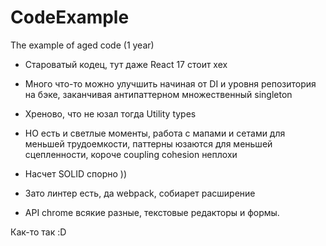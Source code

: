 # CodeExample
The example of aged code (1 year)


* Староватый кодец, тут даже React 17 стоит хех

* Много что-то можно улучшить начиная от DI и уровня репозитория на бэке, заканчивая антипаттерном множественный singleton

* Хреново, что не юзал тогда Utility types

* НО есть и светлые моменты, работа с мапами и сетами для меньшей трудоемкости, паттерны юзаются для меньшей сцепленности, короче coupling cohesion неплохи

* Насчет SOLID спорно ))

* Зато линтер есть, да webpack, собиарет расширение

* API chrome всякие разные, текстовые редакторы и формы.

Как-то так :D

